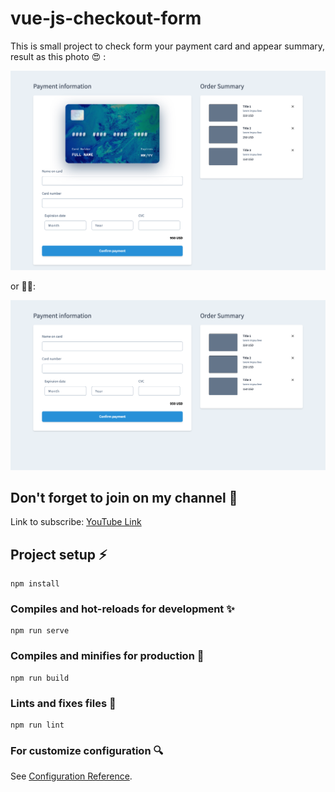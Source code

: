 # vue-js-checkout-form
This is small project to check form your payment card and appear summary, result as this photo 😍 :

![alt text](./public/images/1.png)

or 👌🏼:

![alt text](./public/images/2.png)

## Don't forget to join on my channel 🎦
Link to subscribe: [YouTube Link](https://www.youtube.com/@MarwanMAlFalah)


## Project setup ⚡️

```
npm install
```

### Compiles and hot-reloads for development ✨

```
npm run serve
```

### Compiles and minifies for production 🚀

```
npm run build
```

### Lints and fixes files 📝

```
npm run lint
```

### For customize configuration 🔍

See [Configuration Reference](https://cli.vuejs.org/config/).
